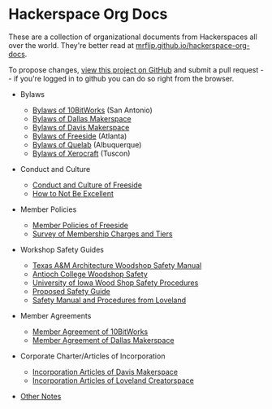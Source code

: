 ---
---

# Hackerspace Org Docs

These are a collection of organizational documents from Hackerspaces all over the world. They're better read at [mrflip.github.io/hackerspace-org-docs](https://mrflip.github.io/hackerspace-org-docs). 

To propose changes, [view this project on GitHub](https://github.com/mrflip/hackerspace-org-docs) and submit a pull request -- if you're logged in to github you can do so right from the browser.


* Bylaws
  - [Bylaws of 10BitWorks](Bylaws-of-10BitWorks) (San Antonio)
  - [Bylaws of Dallas Makerspace](Bylaws-of-Dallas-Makerspace)
  - [Bylaws of Davis Makerspace](Bylaws-of-Davis-Makerspace)
  - [Bylaws of Freeside](Bylaws-of-Freeside) (Atlanta)
  - [Bylaws of Quelab](Bylaws-of-Quelab) (Albuquerque)
  - [Bylaws of Xerocraft](Bylaws-of-Xerocraft) (Tuscon)
  
* Conduct and Culture
  - [Conduct and Culture of Freeside](Conduct-and-Culture-of-Freeside)
  - [How to Not Be Excellent](How-to-Not-Be-Excellent)

* Member Policies
  - [Member Policies of Freeside](Member-Policies-of-Freeside)
  - [Survey of Membership Charges and Tiers](Survey-of-Membership-Charges-and-Tiers)

* Workshop Safety Guides
  - [Texas A&M Architecture Woodshop Safety Manual](https://www.arch.tamu.edu/media/cms_page_media/198/Manual.pdf)
  - [Antioch College Woodshop Safety](https://www.antiochcollege.edu/sites/default/files/attachedFiles/AC%20Woodshop%20Safety%20Program%202016.pdf)
  - [University of Iowa Wood Shop Safety Procedures](http://www.acastronovo.com/ClassHtms/ClassDocs/WoodShopSafety.pdf)
  - [Proposed Safety Guide](Proposed-Safety-Guide)
  - [Safety Manual and Procedures from Loveland](Safety-Manual-and-Procedures-From-Loveland)
  
* Member Agreements
  - [Member Agreement of 10BitWorks](Member-Agreement-of-10BitWorks)
  - [Member Agreement of Dallas Makerspace](Member-Agreement-of-Dallas-Makerspace)

* Corporate Charter/Articles of Incorporation
  - [Incorporation Articles of Davis Makerspace](Incorporation-Articles-of-Davis-Makerspace)
  - [Incorporation Articles of Loveland Creatorspace](Incorporation-Articles-of-Loveland-Creatorspace)

* [Other Notes](Other-Notes)

